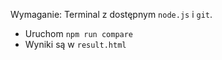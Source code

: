 
Wymaganie:
    Terminal z dostępnym `node.js` i `git`.

 * Uruchom `npm run compare`
 * Wyniki są w `result.html`
